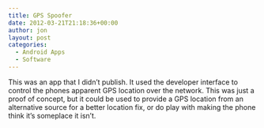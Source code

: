 ```yaml
---
title: GPS Spoofer
date: 2012-03-21T21:18:36+00:00
author: jon
layout: post
categories:
  - Android Apps
  - Software
---
```

This was an app that I didn&#8217;t publish. It used the developer interface to control the phones apparent GPS location over the network. This was just a proof of concept, but it could be used to provide a GPS location from an alternative source for a better location fix, or do play with making the phone think it&#8217;s someplace it isn&#8217;t.